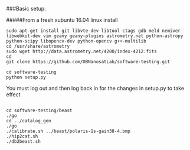 
###Basic setup:

#####From a fresh xubuntu 16.04 linux install
~~~~
sudo apt-get install git libvte-dev libtool ctags gdb meld nemiver libwebkit-dev vim geany geany-plugins astrometry.net python-astropy python-scipy libopencv-dev python-opencv g++-multilib 
cd /usr/share/astrometry
sudo wget http://data.astrometry.net/4200/index-4212.fits
cd
git clone https://github.com/UBNanosatLab/software-testing.git

cd software-testing
python setup.py
~~~~
You must log out and then log back in for the changes in setup.py to take effect
~~~~

cd software-testing/beast
./go
cd ../catalog_gen
./go
./calibrate.sh ../beast/polaris-1s-gain38-4.bmp
./hip2cat.sh
./db2beast.sh
~~~~

